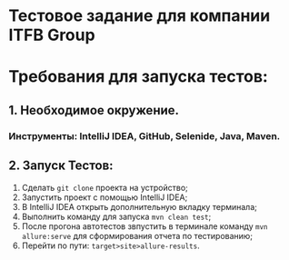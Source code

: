 # Тестовое задание для компании ITFB Group

# Требования для запуска тестов:
## 1. Необходимое окружение.
### Инструменты: IntelliJ IDEA, GitHub, Selenide, Java, Maven.
## 2. Запуск Тестов:
1. Сделать `git clone` проекта на устройство;
2. Запустить проект с помощью IntelliJ IDEA;
1. В IntelliJ IDEA открыть дополнительную вкладку терминала;
2. Выполнить команду для запуска `mvn clean test`;
3. После прогона автотестов звпустить в терминале команду `mvn allure:serve` для сформирования отчета по тестированию;
8. Перейти по пути: `target>site>allure-results`.
